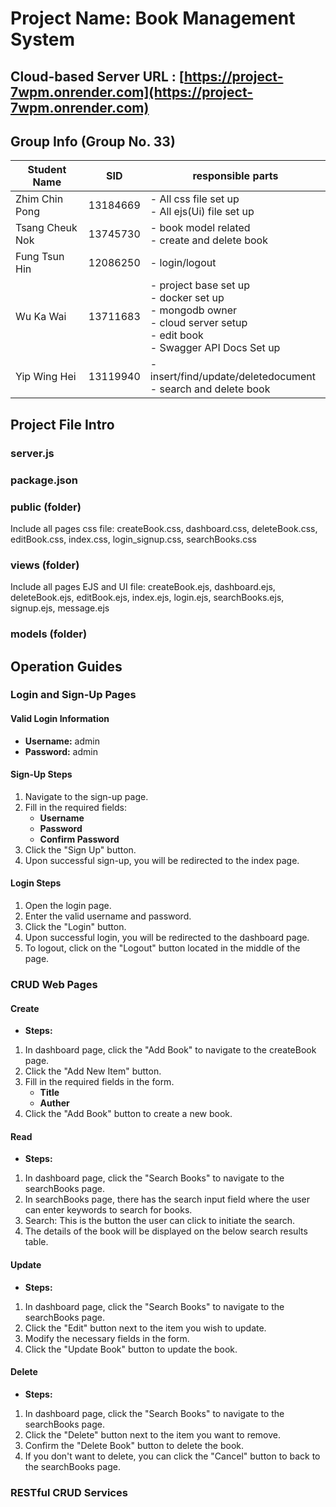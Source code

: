 # Project Name: Book Management System

## Cloud-based Server URL : [https://project-7wpm.onrender.com](https://project-7wpm.onrender.com)

## Group Info (Group No. 33)

| Student Name    | SID      | responsible parts                                                                                                                    |
|-----------------|----------|--------------------------------------------------------------------------------------------------------------------------------------|
| Zhim Chin Pong  | 13184669 | - All css file set up<br/>- All ejs(Ui) file set up <br/>                                                                            |
| Tsang Cheuk Nok | 13745730 | - book model related<br/>- create and delete book                                                                                    |
| Fung Tsun Hin   | 12086250 | - login/logout                                                                                                                       |
| Wu Ka Wai       | 13711683 | - project base set up<br/>- docker set up<br/>- mongodb owner<br/>- cloud server setup<br/>- edit book<br/>- Swagger API Docs Set up |
| Yip Wing Hei    | 13119940 | - insert/find/update/deletedocument<br/>- search and delete book                                                                     |

## Project File Intro

### server.js

### package.json

### public (folder)

Include all pages css file:
createBook.css,
dashboard.css,
deleteBook.css,
editBook.css,
index.css,
login_signup.css,
searchBooks.css

### views (folder)

Include all pages EJS and UI file:
createBook.ejs,
dashboard.ejs,
deleteBook.ejs,
editBook.ejs,
index.ejs,
login.ejs,
searchBooks.ejs,
signup.ejs,
message.ejs

### models (folder)

## Operation Guides

### Login and Sign-Up Pages

#### Valid Login Information

- **Username:** admin
- **Password:** admin

#### Sign-Up Steps

1. Navigate to the sign-up page.
2. Fill in the required fields:
    - **Username**
    - **Password**
    - **Confirm Password**
3. Click the "Sign Up" button.
4. Upon successful sign-up, you will be redirected to the index page.

#### Login Steps

1. Open the login page.
2. Enter the valid username and password.
3. Click the "Login" button.
4. Upon successful login, you will be redirected to the dashboard page.
5. To logout, click on the "Logout" button located in the middle of the page.

### CRUD Web Pages

#### Create

- **Steps:**

1. In dashboard page, click the "Add Book" to navigate to the createBook page.
2. Click the "Add New Item" button.
3. Fill in the required fields in the form.
    - **Title**
    - **Auther**
4. Click the "Add Book" button to create a new book.

#### Read

- **Steps:**

1. In dashboard page, click the "Search Books" to navigate to the searchBooks page.
2. In searchBooks page, there has the search input field where the user can enter keywords to search for books.
3. Search: This is the button the user can click to initiate the search.
4. The details of the book will be displayed on the below search results table.

#### Update

- **Steps:**

1. In dashboard page, click the "Search Books" to navigate to the searchBooks page.
2. Click the "Edit" button next to the item you wish to update.
3. Modify the necessary fields in the form.
4. Click the "Update Book" button to update the book.

#### Delete

- **Steps:**

1. In dashboard page, click the "Search Books" to navigate to the searchBooks page.
2. Click the "Delete" button next to the item you want to remove.
3. Confirm the "Delete Book" button to delete the book.
4. If you don't want to delete, you can click the "Cancel" button to back to the searchBooks page.

### RESTful CRUD Services

